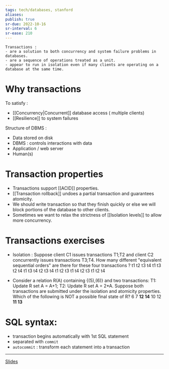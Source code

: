 ```yaml
---
tags: tech/databases, stanford
aliases:
publish: true
sr-due: 2022-10-16
sr-interval: 6
sr-ease: 210
---
```



```ad-summary
Transactions : 
- are a solution to both concurrency and system failure problems in databases.
- are a sequence of operations treated as a unit.
- appear to run in isolation even if many clients are operating on a database at the same time.
```

# Why transactions

To satisfy :
- [[Concurrency|Concurrent]] database access ( multiple clients)
- [[Resilience]] to system failures

Structure of DBMS :
-   Data stored on disk
-   DBMS : controls interactions with data
-   Application / web server
-   Human(s)

# Transaction properties

- Transactions support [[ACID]] properties.
- [[Transaction rollback]] undoes a partial transaction and guarantees atomicity.
- We should write transaction so that they finish quickly or else we will block portions of the database to other clients.
- Sometimes we want to relax the strictness of [[Isolation levels]] to allow more concurrency.

# Transactions exercises

-   Isolation : Suppose client C1 issues transactions T1;T2 and client C2 concurrently issues transactions T3;T4. How many different "equivalent sequential orders" are there for these four transactions ?
    t1 t2 t3 t4
    t1 t3 t2 t4
    t1 t3 t4 t2
    t3 t4 t1 t2
    t3 t1 t4 t2
    t3 t1 t2 t4

-   Consider a relation R(A) containing {(5),(6)} and two transactions: T1: Update R set A = A+1; T2: Update R set A = 2*A. Suppose both transactions are submitted under the isolation and atomicity properties. Which of the following is NOT a possible final state of R?
    6 7
    **12 14**
    10 12
    **11 13**

# SQL syntax:
-   transaction begins automatically with 1st SQL statement
-   separated with `commit`
-   `autocommit` : transform each statement into a transaction

****
[Slides](https://courses.edx.org/asset-v1:StanfordOnline+SOE.YDB-ADVSQL0001+2T2020+type@asset+block@TransactionsProperties.pdf)
